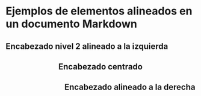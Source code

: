 # Ejemplos de elementos alineados en un documento Markdown

<div align="left">
  <h2>Encabezado nivel 2 alineado a la izquierda</h2>
</div>

<div align="center">
  <h2>Encabezado centrado</h2>
</div>

<div align="right">
  <h2>Encabezado alineado a la derecha</h2>
</div>
